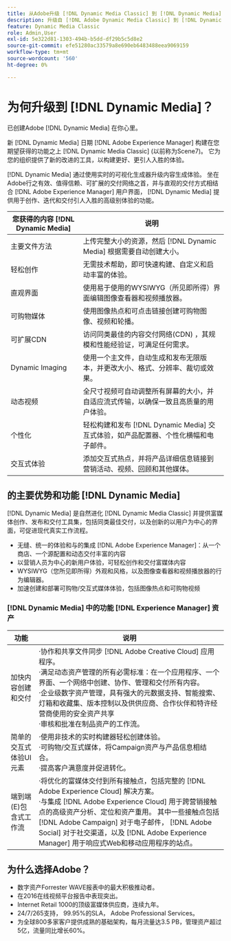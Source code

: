 ```yaml
---
title: 从Adobe升级 [!DNL Dynamic Media Classic] 到 [!DNL Dynamic Media] 日期 [!DNL Experience Manager] 资产
description: 升级自 [!DNL Adobe Dynamic Media Classic] 到 [!DNL Dynamic Media] 日期 [!DNL Adobe Experience Manager]. 了解的主要优势和功能 [!DNL Dynamic Media]. 查看功能列表比较、升级常见问题解答和就绪性检查列表。
feature: Dynamic Media Classic
role: Admin,User
exl-id: 5e322d81-1303-494b-b5dd-df29b5c5d8e2
source-git-commit: efe51280ac33579a8e690eb6483488eea9069159
workflow-type: tm+mt
source-wordcount: '560'
ht-degree: 0%

---
```


# 为何升级到 [!DNL Dynamic Media]？

已创建Adobe [!DNL Dynamic Media] 在你心里。

新 [!DNL Dynamic Media] 日期 [!DNL Adobe Experience Manager] 构建在您期望获得的功能之上 [!DNL Dynamic Media Classic] (以前称为Scene7)。 它为您的组织提供了新的改进的工具，以构建更好、更引人入胜的体验。

[!DNL Dynamic Media] 通过使用实时的可视化生成器升级内容生成体验。 坐在Adobe行之有效、值得信赖、可扩展的交付网络之首，并与直观的交付方式相结合 [!DNL Adobe Experience Manager] 用户界面， [!DNL Dynamic Media] 提供用于创作、迭代和交付引人入胜的高级别体验的功能。

| 您获得的内容 [!DNL Dynamic Media] | 说明 |
| --- | --- |
| 主要文件方法 | 上传完整大小的资源，然后 [!DNL Dynamic Media] 根据需要自动创建大小。 |
| 轻松创作 | 无需技术帮助，即可快速构建、自定义和启动丰富的体验。 |
| 直观界面 | 使用易于使用的WYSIWYG（所见即所得）界面编辑图像查看器和视频播放器。 |
| 可购物媒体 | 使用图像热点和可点击链接创建可购物图像、视频和轮播。 |
| 可扩展CDN | 访问同类最佳的内容交付网络(CDN) ，其规模和性能经验证，可满足任何需求。 |
| Dynamic Imaging | 使用一个主文件，自动生成和发布无限版本，并更改大小、格式、分辨率、裁切或效果。 |
| 动态视频 | 全尺寸视频可自动调整所有屏幕的大小，并自适应流式传输，以确保一致且高质量的用户体验。 |
| 个性化 | 轻松构建和发布 [!DNL Dynamic Media] 交互式体验，如产品配置器、个性化横幅和电子邮件。 |
| 交互式体验 | 添加交互式热点，并将产品详细信息链接到营销活动、视频、回顾和其他媒体。 |

## 的主要优势和功能 [!DNL Dynamic Media]

[!DNL Dynamic Media] 是自然进化 [!DNL Dynamic Media Classic] 并提供富媒体创作、发布和交付工具集，包括同类最佳交付，以及创新的以用户为中心的界面，可促进现代真实工作流程。

* 无缝、统一的体验和与的集成 [!DNL Adobe Experience Manager]：从一个商店、一个源配置和动态交付丰富的内容
* 以营销人员为中心的新用户体验，可轻松创作和交付富媒体内容
* WYSIWYG（您所见即所得）外观和风格，以及图像查看器和视频播放器的行为编辑器。
* 加速创建和部署可购物/交互式媒体体验，包括图像热点和可购物视频

### [!DNL Dynamic Media] 中的功能 [!DNL Experience Manager] 资产

| 功能 | 说明 |
| --- | --- |
| 加快内容创建和交付 | ·协作和共享文件同步 [!DNL Adobe Creative Cloud] 应用程序。<br>·满足动态资产管理的所有必需标准：在一个应用程序、一个界面、一个网络中创建、协作、管理和交付所有内容。<br>·企业级数字资产管理，具有强大的元数据支持、智能搜索、灯箱和收藏集、版本控制以及供供应商、合作伙伴和特许经营商使用的安全资产共享<br>·审核和批准在制品资产的工作流。 |
| 简单的交互式体验UI元素 | ·使用非技术的实时构建器轻松创建体验。<br>·可购物/交互式媒体，将Campaign资产与产品信息相结合。<br>·提高客户满意度并促进转化。 |
| 端到端(E)包含式工作流 | ·将优化的富媒体交付到所有接触点，包括完整的 [!DNL Adobe Experience Cloud] 解决方案。<br>·与集成 [!DNL Adobe Experience Cloud] 用于跨营销接触点的高级资产分析、定位和资产重用。 其中一些接触点包括 [!DNL Adobe Campaign] 对于电子邮件， [!DNL Adobe Social] 对于社交渠道，以及 [!DNL Adobe Experience Manager] 用于响应式Web和移动应用程序的站点。 |

## 为什么选择Adobe？

* 数字资产Forrester WAVE报表中的最大积极推动者。
* 在2016在线视频平台报告中表现突出。
* Internet Retail 1000的顶级富媒体供应商，连续九年。
* 24/7/265支持， 99.95%的SLA， Adobe Professional Services。
* 为全球800多家客户提供成熟的基础架构，每月流量达3.5 PB，管理资产超过5亿，流量同比增长60%。
